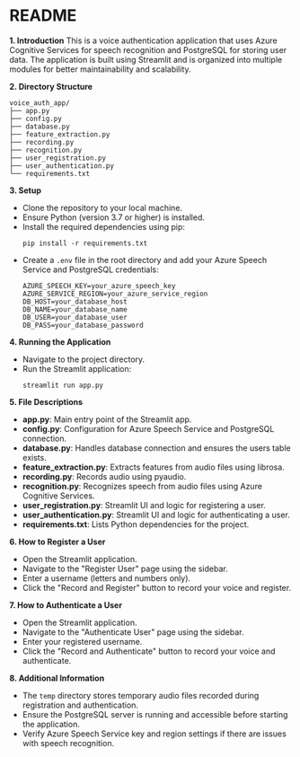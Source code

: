 # README

**1. Introduction**
This is a voice authentication application that uses Azure Cognitive Services for speech recognition and PostgreSQL for storing user data. The application is built using Streamlit and is organized into multiple modules for better maintainability and scalability.

**2. Directory Structure**
```
voice_auth_app/
├── app.py
├── config.py
├── database.py
├── feature_extraction.py
├── recording.py
├── recognition.py
├── user_registration.py
├── user_authentication.py
└── requirements.txt
```

**3. Setup**
- Clone the repository to your local machine.
- Ensure Python (version 3.7 or higher) is installed.
- Install the required dependencies using pip:
  ```
  pip install -r requirements.txt
  ```
- Create a `.env` file in the root directory and add your Azure Speech Service and PostgreSQL credentials:
  ```
  AZURE_SPEECH_KEY=your_azure_speech_key
  AZURE_SERVICE_REGION=your_azure_service_region
  DB_HOST=your_database_host
  DB_NAME=your_database_name
  DB_USER=your_database_user
  DB_PASS=your_database_password
  ```

**4. Running the Application**
- Navigate to the project directory.
- Run the Streamlit application:
  ```
  streamlit run app.py
  ```

**5. File Descriptions**
- **app.py**: Main entry point of the Streamlit app.
- **config.py**: Configuration for Azure Speech Service and PostgreSQL connection.
- **database.py**: Handles database connection and ensures the users table exists.
- **feature_extraction.py**: Extracts features from audio files using librosa.
- **recording.py**: Records audio using pyaudio.
- **recognition.py**: Recognizes speech from audio files using Azure Cognitive Services.
- **user_registration.py**: Streamlit UI and logic for registering a user.
- **user_authentication.py**: Streamlit UI and logic for authenticating a user.
- **requirements.txt**: Lists Python dependencies for the project.

**6. How to Register a User**
- Open the Streamlit application.
- Navigate to the "Register User" page using the sidebar.
- Enter a username (letters and numbers only).
- Click the "Record and Register" button to record your voice and register.

**7. How to Authenticate a User**
- Open the Streamlit application.
- Navigate to the "Authenticate User" page using the sidebar.
- Enter your registered username.
- Click the "Record and Authenticate" button to record your voice and authenticate.

**8. Additional Information**
- The `temp` directory stores temporary audio files recorded during registration and authentication.
- Ensure the PostgreSQL server is running and accessible before starting the application.
- Verify Azure Speech Service key and region settings if there are issues with speech recognition.